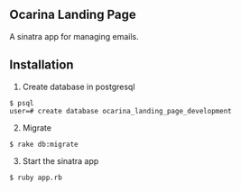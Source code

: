 Ocarina Landing Page
---------

A sinatra app for managing emails.


## Installation
1) Create database in postgresql

```
$ psql
user=# create database ocarina_landing_page_development
```

2) Migrate

```
$ rake db:migrate
```

3) Start the sinatra app

```
$ ruby app.rb
```
